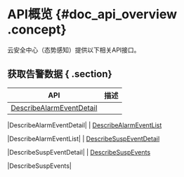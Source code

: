 # API概览 {#doc_api_overview .concept}

云安全中心（态势感知）提供以下相关API接口。

## 获取告警数据 { .section}

|API|描述|
|---|--|
| [DescribeAlarmEventDetail](~~99388~~)

 |DescribeAlarmEventDetail|
| [DescribeAlarmEventList](~~99392~~)

 |DescribeAlarmEventList|
| [DescribeSuspEventDetail](~~99391~~)

 |DescribeSuspEventDetail|
| [DescribeSuspEvents](~~99393~~)

 |DescribeSuspEvents|

